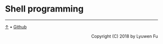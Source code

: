 # Shell programming




---
[↑](#shell-programmins) • [Github](https://github.com/lyuwen/terminal_guide)
<div style="text-align: right" color=#7B7D7D> Copyright (C) 2018 by Lyuwen Fu </div
